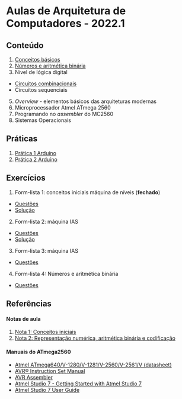 # Aulas de Arquitetura de Computadores - 2022.1

## Conteúdo
1. [Conceitos básicos](arq_aulas/arq_aulas_conceitos.pdf)
2. [Números e aritmética binária](arq_aulas/arq_aulas_representacao.pdf)
3. Nível de lógica digital  
+ [Circuitos combinacionais](arq_aulas/arq_aulas_logica_combinacional.pdf)    
+ Circuitos sequenciais
5. _Overview_ - elementos básicos das arquiteturas modernas
6. Microprocessador Atmel ATmega 2560
7. Programando no _assembler_ do MC2560
8. Sistemas Operacionais

## Práticas
1. [Prática 1 Arduíno](arq_aulas/arq_pratica1.md)
2. [Prática 2 Arduíno](arq_aulas/arq_pratica2.md)

## Exercícios
1. Form-lista 1: conceitos iniciais máquina de níveis (**fechado**)  
  + [Questões](arq_aulas/Form_lista_1_arq.pdf)
  + [Solução](arq_aulas/Form_lista_1_arq_sol.pdf)  
2. Form-lista 2: máquina IAS
  + [Questões](arq_aulas/Form_lista_2_arq.pdf)  
  + [Solução](arq_aulas/Form_lista_2_arq_sol.pdf)  
3. Form-lista 3: máquina IAS
  + [Questões](https://forms.gle/aAiGrofbk5BooTwk8)
4. Form-lista 4: Números e aritmética binária
  + [Questões](arq_aulas/Form_lista_4_arq.pdf)

## Referências

#### Notas de aula
1. [Nota 1: Conceitos iniciais](arq_aulas/arq_notas/NOTA1-CONCEITOS-BASICOS-ARQ_COMP.md)
2. [Nota 2: Representação numérica, aritmética binária e codificação](arq_aulas/arq_notas/NOTA2-ARITMETICA-BINARIA-ARQ_COMP.md)

#### Manuais do ATmega2560  
- [Atmel ATmega640/V-1280/V-1281/V-2560/V-2561/V (datasheet)](https://ww1.microchip.com/downloads/en/devicedoc/atmel-2549-8-bit-avr-microcontroller-atmega640-1280-1281-2560-2561_datasheet.pdf)
- [AVR&reg; Instruction Set Manual](https://ww1.microchip.com/downloads/en/DeviceDoc/AVR-Instruction-Set-Manual-DS40002198A.pdf)
- [AVR Assembler](https://ww1.microchip.com/downloads/en/DeviceDoc/40001917A.pdf)
- [Atmel Studio 7 - Getting Started with Atmel Studio 7](https://www.microchip.com/content/dam/mchp/documents/MCU08/ProductDocuments/UserGuides/Getting-Started-with-Microchip-Studio-DS50002712B.pdf)
- [Atmel Studio 7 User Guide](https://ww1.microchip.com/downloads/en/DeviceDoc/Getting-Started-with-Atmel-Studio7.pdf)

